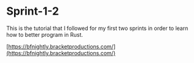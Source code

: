 # Sprint-1-2

This is the tutorial that I followed for my first two sprints in order to learn how to better program in Rust.

[https://bfnightly.bracketproductions.com/](https://bfnightly.bracketproductions.com/)
